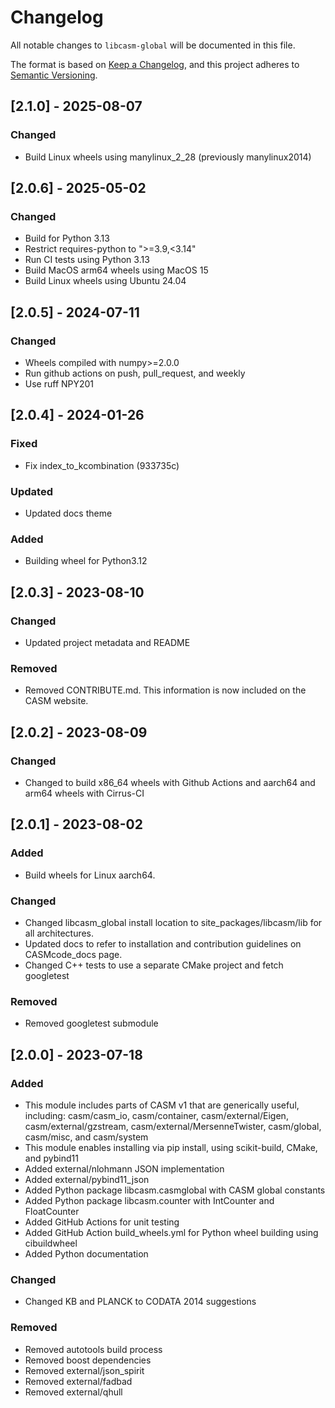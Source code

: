 # Changelog

All notable changes to `libcasm-global` will be documented in this file.

The format is based on [Keep a Changelog](https://keepachangelog.com/en/1.1.0/),
and this project adheres to [Semantic Versioning](https://semver.org/spec/v2.0.0.html).

## [2.1.0] - 2025-08-07

### Changed

- Build Linux wheels using manylinux_2_28 (previously manylinux2014)


## [2.0.6] - 2025-05-02

### Changed

- Build for Python 3.13
- Restrict requires-python to ">=3.9,<3.14"
- Run CI tests using Python 3.13
- Build MacOS arm64 wheels using MacOS 15
- Build Linux wheels using Ubuntu 24.04


## [2.0.5] - 2024-07-11

### Changed

- Wheels compiled with numpy>=2.0.0
- Run github actions on push, pull_request, and weekly
- Use ruff NPY201


## [2.0.4] - 2024-01-26

### Fixed

- Fix index_to_kcombination  (933735c)

### Updated

- Updated docs theme

### Added

- Building wheel for Python3.12


## [2.0.3] - 2023-08-10

### Changed

- Updated project metadata and README

### Removed

- Removed CONTRIBUTE.md. This information is now included on the CASM website.


## [2.0.2] - 2023-08-09

### Changed

- Changed to build x86_64 wheels with Github Actions and aarch64 and arm64 wheels with Cirrus-CI


## [2.0.1] - 2023-08-02

### Added

- Build wheels for Linux aarch64.

### Changed

- Changed libcasm_global install location to site_packages/libcasm/lib for all architectures.
- Updated docs to refer to installation and contribution guidelines on CASMcode_docs page.
- Changed C++ tests to use a separate CMake project and fetch googletest

### Removed
- Removed googletest submodule


## [2.0.0] - 2023-07-18

### Added

- This module includes parts of CASM v1 that are generically useful, including: casm/casm_io, casm/container, casm/external/Eigen, casm/external/gzstream, casm/external/MersenneTwister, casm/global, casm/misc, and casm/system
- This module enables installing via pip install, using scikit-build, CMake, and pybind11
- Added external/nlohmann JSON implementation
- Added external/pybind11_json
- Added Python package libcasm.casmglobal with CASM global constants
- Added Python package libcasm.counter with IntCounter and FloatCounter
- Added GitHub Actions for unit testing
- Added GitHub Action build_wheels.yml for Python wheel building using cibuildwheel
- Added Python documentation

### Changed

- Changed KB and PLANCK to CODATA 2014 suggestions

### Removed

- Removed autotools build process
- Removed boost dependencies
- Removed external/json_spirit
- Removed external/fadbad
- Removed external/qhull

